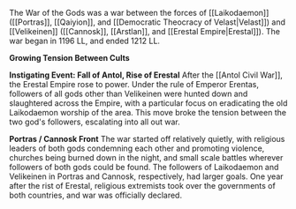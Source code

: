 The War of the Gods was a war between the forces of [[Laikodaemon]] ([[Portras]], [[Qaiyion]], and [[Democratic Theocracy of Velast|Velast]]) and [[Velikeinen]] ([[Cannosk]], [[Arstlan]], and [[Erestal Empire|Erestal]]). The war began in 1196 LL, and ended 1212 LL.

__Growing Tension Between Cults__


__Instigating Event: Fall of Antol, Rise of Erestal__
After the [[Antol Civil War]], the Erestal Empire rose to power. Under the rule of Emperor Erentas, followers of all gods other than Velikeinen were hunted down and slaughtered across the Empire, with a particular focus on eradicating the old Laikodaemon worship of the area. This move broke the tension between the two god's followers, escalating into all out war.

__Portras / Cannosk Front__
The war started off relatively quietly, with religious leaders of both gods condemning each other and promoting violence, churches being burned down in the night, and small scale battles wherever followers of both gods could be found. The followers of Laikodaemon and Velikeinen in Portras and Cannosk, respectively, had larger goals. One year after the rist of Erestal, religious extremists took over the governments of both countries, and war was officially declared.